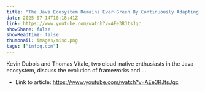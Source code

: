 ```yaml
---
title: "The Java Ecosystem Remains Ever-Green By Continuously Adapting to Developers&#39; Needs"
date: 2025-07-14T10:18:41Z
link: https://www.youtube.com/watch?v=AEe3RJtsJgc
showShare: false
showReadTime: false
thumbnail: images/misc.png
tags: ["infoq.com"]
---
```

Kevin Dubois and Thomas Vitale, two cloud-native enthusiasts in the Java ecosystem, discuss the evolution of frameworks and ...

- Link to article: https://www.youtube.com/watch?v=AEe3RJtsJgc
